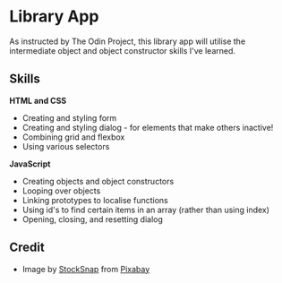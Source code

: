 # Library App
As instructed by The Odin Project, this library app will utilise the intermediate object and object constructor skills I've learned.

## Skills 
**HTML and CSS**
- Creating and styling form 
- Creating and styling dialog - for elements that make others inactive!
- Combining grid and flexbox
- Using various selectors 

**JavaScript**
- Creating objects and object constructors 
- Looping over objects 
- Linking prototypes to localise functions 
- Using id's to find certain items in an array (rather than using index)
- Opening, closing, and resetting dialog 



## Credit
- Image by <a href="https://pixabay.com/users/stocksnap-894430/?utm_source=link-attribution&utm_medium=referral&utm_campaign=image&utm_content=2599241">StockSnap</a> from <a href="https://pixabay.com//?utm_source=link-attribution&utm_medium=referral&utm_campaign=image&utm_content=2599241">Pixabay</a>